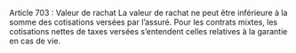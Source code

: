 Article 703 : Valeur de rachat
La valeur de rachat ne peut être inférieure à la somme des cotisations versées par l’assuré. Pour les contrats mixtes, les cotisations nettes de taxes versées s’entendent celles relatives à la garantie en cas de vie.